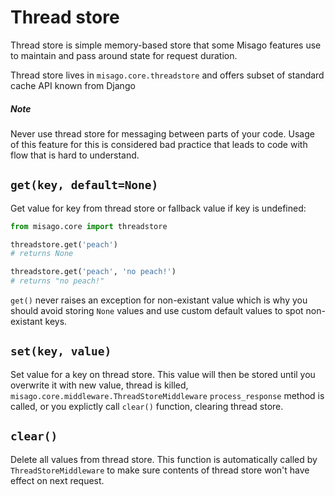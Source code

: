Thread store
============

Thread store is simple memory-based store that some Misago features use to maintain and pass around state for request duration.

Thread store lives in `misago.core.threadstore` and offers subset of standard cache API known from Django


##### Note

Never use thread store for messaging between parts of your code. Usage of this feature for this is considered bad practice that leads to code with flow that is hard to understand.


## `get(key, default=None)`

Get value for key from thread store or fallback value if key is undefined:

```python
from misago.core import threadstore

threadstore.get('peach')
# returns None

threadstore.get('peach', 'no peach!')
# returns "no peach!"
```


`get()` never raises an exception for non-existant value which is why you should avoid storing `None` values and use custom default values to spot non-existant keys.


## `set(key, value)`

Set value for a key on thread store. This value will then be stored until you overwrite it with new value, thread is killed, `misago.core.middleware.ThreadStoreMiddleware` `process_response` method is called, or you explictly call `clear()` function, clearing thread store.


## `clear()`

Delete all values from thread store. This function is automatically called by `ThreadStoreMiddleware` to make sure contents of thread store won't have effect on next request.